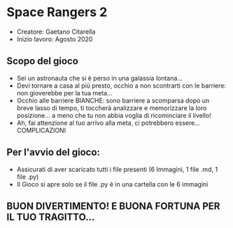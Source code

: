 # Space Rangers 2
- Creatore: Gaetano Citarella
- Inizio lavoro: Agosto 2020
## Scopo del gioco
- Sei un astronauta che si è perso in una galassia lontana... 
- Devi tornare a casa al più presto, occhio a non scontrarti con le  barriere: non gioverebbe per la tua meta...
- Occhio alle barriere BIANCHE: sono barriere a scomparsa dopo un breve lasso di tempo, ti toccherà analizzare e memorizzare la loro posizione... a meno che tu non abbia voglia di ricominciare il livello!
- Ah, fai attenzione al tuo arrivo alla meta, ci potrebbero essere...
COMPLICAZIONI
## Per l'avvio del gioco:
- Assicurati di aver scaricato tutti i file presenti (6 Immagini, 1 file .md, 1 file .py)
- Il Gioco si apre solo se il file .py è in una cartella con le 6 immagini
## BUON DIVERTIMENTO! E BUONA FORTUNA PER IL TUO TRAGITTO...
